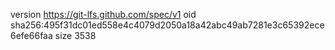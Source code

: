 version https://git-lfs.github.com/spec/v1
oid sha256:495f31dc01ed558e4c4079d2050a18a42abc49ab7281e3c65392ece6efe66faa
size 3538
